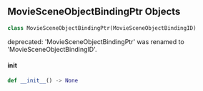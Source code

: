 ## MovieSceneObjectBindingPtr Objects

```python
class MovieSceneObjectBindingPtr(MovieSceneObjectBindingID)
```

deprecated: 'MovieSceneObjectBindingPtr' was renamed to 'MovieSceneObjectBindingID'.

<a id="unreal.MovieSceneObjectBindingPtr.__init__"></a>

#### __init__

```python
def __init__() -> None
```

<a id="unreal.EventPayload"></a>